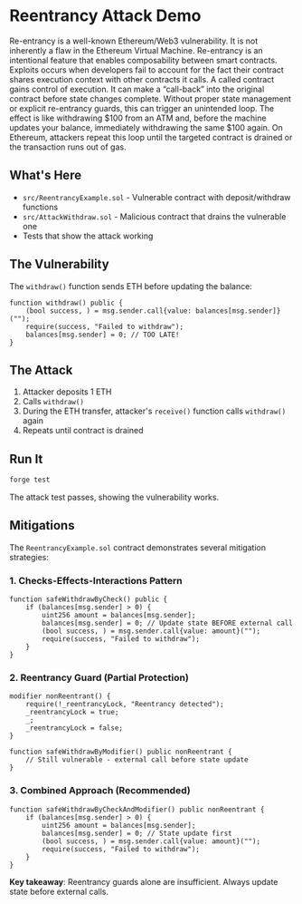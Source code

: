 # Reentrancy Attack Demo

Re-entrancy is a well-known Ethereum/Web3 vulnerability. It is not inherently a flaw in the Ethereum Virtual Machine. Re-entrancy is an intentional feature that enables composability between smart contracts. Exploits occurs when developers fail to account for the fact their contract shares execution context with other contracts it calls. A called contract gains control of execution. It can make a “call-back” into the original contract before state changes complete. Without proper state management or explicit re-entrancy guards, this can trigger an unintended loop. The effect is like withdrawing $100 from an ATM and, before the machine updates your balance, immediately withdrawing the same $100 again. On Ethereum, attackers repeat this loop until the targeted contract is drained or the transaction runs out of gas.

## What's Here

- `src/ReentrancyExample.sol` - Vulnerable contract with deposit/withdraw functions
- `src/AttackWithdraw.sol` - Malicious contract that drains the vulnerable one
- Tests that show the attack working

## The Vulnerability

The `withdraw()` function sends ETH before updating the balance:

```solidity
function withdraw() public {
    (bool success, ) = msg.sender.call{value: balances[msg.sender]}("");
    require(success, "Failed to withdraw");
    balances[msg.sender] = 0; // TOO LATE!
}
```

## The Attack

1. Attacker deposits 1 ETH
2. Calls `withdraw()`
3. During the ETH transfer, attacker's `receive()` function calls `withdraw()` again
4. Repeats until contract is drained

## Run It

```bash
forge test
```

The attack test passes, showing the vulnerability works.

## Mitigations

The `ReentrancyExample.sol` contract demonstrates several mitigation strategies:

### 1. Checks-Effects-Interactions Pattern

```solidity
function safeWithdrawByCheck() public {
    if (balances[msg.sender] > 0) {
        uint256 amount = balances[msg.sender];
        balances[msg.sender] = 0; // Update state BEFORE external call
        (bool success, ) = msg.sender.call{value: amount}("");
        require(success, "Failed to withdraw");
    }
}
```

### 2. Reentrancy Guard (Partial Protection)

```solidity
modifier nonReentrant() {
    require(!_reentrancyLock, "Reentrancy detected");
    _reentrancyLock = true;
    _;
    _reentrancyLock = false;
}

function safeWithdrawByModifier() public nonReentrant {
    // Still vulnerable - external call before state update
}
```

### 3. Combined Approach (Recommended)

```solidity
function safeWithdrawByCheckAndModifier() public nonReentrant {
    if (balances[msg.sender] > 0) {
        uint256 amount = balances[msg.sender];
        balances[msg.sender] = 0; // State update first
        (bool success, ) = msg.sender.call{value: amount}("");
        require(success, "Failed to withdraw");
    }
}
```

**Key takeaway**: Reentrancy guards alone are insufficient. Always update state before external calls.
